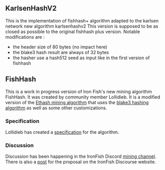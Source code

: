 ## KarlsenHashV2
This is the implementation of fishhash+ algorithm adapted to the karlsen network new algorithm karlsenhashv2
This version is supposed to be as closed as possible to the original fishhash plus version.
Notable modifications are :
* the header size of 80 bytes (no impact here)
* the blake3 hash result are always of 32 bytes
* the hasher use a hash512 seed as input like in the first version of fishhash

## FishHash
This is a work in progress version of Iron Fish's new mining algorithm FishHash. It was created by community member Lollidieb. It is a modified version of the [Ethash mining algorithm](https://ethereum.org/en/developers/docs/consensus-mechanisms/pow/mining-algorithms/ethash/) that uses the [blake3 hashing algorithm](https://github.com/BLAKE3-team/BLAKE3) as well as some other customizations.

### Specification
Lollidieb has created a [specification](./FishHash.pdf) for the algorithm.

### Discussion
Discussion has been happening in the IronFish Discord [mining channel](https://discord.com/channels/771503434028941353/828803908067262484). There is also a [post](https://discourse.ironfish.network/t/proposal-memory-hard-mining-algorithm-fishhash/88) for the proposal on the IronFish Discourse website.
